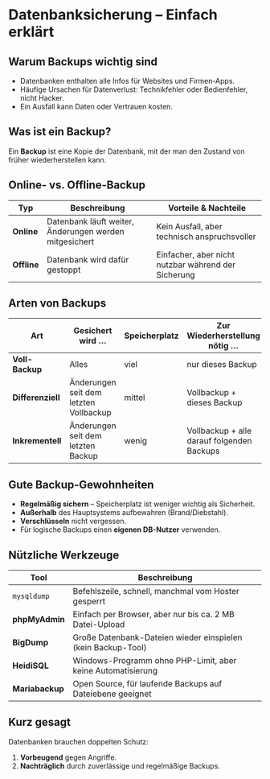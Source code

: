 # Datenbanksicherung – Einfach erklärt

## Warum Backups wichtig sind
- Datenbanken enthalten alle Infos für Websites und Firmen-Apps.
- Häufige Ursachen für Datenverlust: Technikfehler oder Bedienfehler, nicht Hacker.
- Ein Ausfall kann Daten oder Vertrauen kosten.

## Was ist ein Backup?
Ein **Backup** ist eine Kopie der Datenbank, mit der man den Zustand von früher wiederherstellen kann.

## Online- vs. Offline-Backup

| Typ       | Beschreibung                                 | Vorteile & Nachteile                             |
|-----------|----------------------------------------------|--------------------------------------------------|
| **Online**  | Datenbank läuft weiter, Änderungen werden mitgesichert | Kein Ausfall, aber technisch anspruchsvoller     |
| **Offline** | Datenbank wird dafür gestoppt              | Einfacher, aber nicht nutzbar während der Sicherung |

## Arten von Backups

| Art                  | Gesichert wird …                      | Speicherplatz | Zur Wiederherstellung nötig …            |
|----------------------|----------------------------------------|----------------|------------------------------------------|
| **Voll-Backup**      | Alles                                  | viel           | nur dieses Backup                        |
| **Differenziell**    | Änderungen seit dem letzten Vollbackup | mittel         | Vollbackup + dieses Backup               |
| **Inkrementell**     | Änderungen seit dem letzten Backup     | wenig          | Vollbackup + alle darauf folgenden Backups |

## Gute Backup-Gewohnheiten
- **Regelmäßig sichern** – Speicherplatz ist weniger wichtig als Sicherheit.
- **Außerhalb** des Hauptsystems aufbewahren (Brand/Diebstahl).
- **Verschlüsseln** nicht vergessen.
- Für logische Backups einen **eigenen DB-Nutzer** verwenden.

## Nützliche Werkzeuge

| Tool           | Beschreibung                                                |
|----------------|-------------------------------------------------------------|
| `mysqldump`    | Befehlszeile, schnell, manchmal vom Hoster gesperrt         |
| **phpMyAdmin** | Einfach per Browser, aber nur bis ca. 2 MB Datei-Upload     |
| **BigDump**    | Große Datenbank-Dateien wieder einspielen (kein Backup-Tool)|
| **HeidiSQL**   | Windows-Programm ohne PHP-Limit, aber keine Automatisierung |
| **Mariabackup**| Open Source, für laufende Backups auf Dateiebene geeignet   |

## Kurz gesagt
Datenbanken brauchen doppelten Schutz:  
1. **Vorbeugend** gegen Angriffe.  
2. **Nachträglich** durch zuverlässige und regelmäßige Backups.
